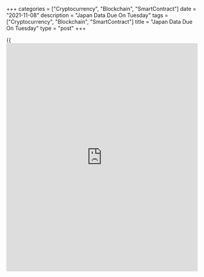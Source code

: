 +++
categories = ["Cryptocurrency", "Blockchain", "SmartContract"]
date = "2021-11-08"
description = "Japan Data Due On Tuesday"
tags = ["Cryptocurrency", "Blockchain", "SmartContract"]
title = "Japan Data Due On Tuesday"
type = "post"
+++

{{<iframe id="large-banner" src="https://www.bounty.group/#slide=27.0" width="100%" height="600" scrolling="no" style="border: 0px solid rgb(216, 221, 230); border-radius: 3px;">}}

Japan is scheduled to release a numbers of reports on Tuesday,
headlining a modest day for Asia-Pacific economic activity. On tap are
September figures for average cash earnings and current account, as well
as October numbers for bank lending and the eco watchers survey,

The current account is expected to show a surplus of 1,060.1 billion
yen, down from 1,665.6 billion yen in August. Bank lending was up 0.6
percent on year in September, while the eco watchers survey for current
conditions had a score of 42.1 and the outlook was at 56.6.

Singapore will see October results for its consumer confidence index; in
September, the index score was 95.5.

The Philippines will release September figures for industrial production
and Q3 numbers for gross domestic product. GDP is expected to rise 1.4
percent on quarter and 4.6 percent on year after slipping 1.3 percent on
quarter and 11.8 percent on year in the second quarter.

Australia will see October results for the [business][1] confidence
index from NAB and for new home sales from HIA. In September, the
business confidence index had a score of +13, while new home sales
gained 2.3 percent on month.

For comments and feedback [contact](https://www.playgroundfx.com/contact/): editorial@rtt[news](https://www.letsplayfx.com/blog/forex-news-website/).com

[Economic News][2]

 **What parts of the world are seeing the best (and worst) economic
performances lately? Click[here][3] to check out our [Econ Scorecard][3]
and find out! See up-to-the-moment [ranking](https://www.playgroundfx.com/blog/crypto-exchange-ranking/)s for the best and worst
performers in [GDP][4], [unemployment rate][5], [inflation][6] and much
more.**

   1. www.rtt[news](https://www.letsplayfx.com/blog/forex-news-website/).com/Content/Business.aspx
   2. www.rtt[news](https://www.letsplayfx.com/blog/forex-news-website/).com/Content/EconomicNews.aspx
   3. www.rtt[news](https://www.letsplayfx.com/blog/forex-news-website/).com/economic-scorecard/world-rank/industrial-production/highest-performance.aspx
   4. www.rtt[news](https://www.letsplayfx.com/blog/forex-news-website/).com/economic-scorecard/world-rank/GDP/highest-performance.aspx
   5. www.rtt[news](https://www.letsplayfx.com/blog/forex-news-website/).com/economic-scorecard/world-rank/unemployment-rate/lowest-performance.aspx
   6. www.rtt[news](https://www.letsplayfx.com/blog/forex-news-website/).com/economic-scorecard/world-rank/CPI/highest-performance.aspx